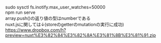 sudo sysctl fs.inotify.max_user_watches=50000<br>
npm run serve<br>
array.push()の返り値の型はnumberである<br>
nuxt.jsに関しては↓(storeのgetterのmutationの実行に成功)<br>
https://www.dropbox.com/h?preview=nuxt%E3%82%84%E3%82%8A%E3%81%8B%E3%81%91.zip
